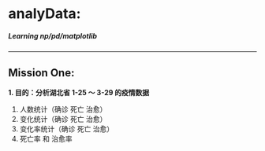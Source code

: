# analyData:
##### Learning np/pd/matplotlib
-----------------------
## Mission One:
**1. 目的：分析湖北省 1-25 ～ 3-29 的疫情数据**
  1. 人数统计（确诊 死亡 治愈）
  2. 变化统计（确诊 死亡 治愈）
  3. 变化率统计（确诊 死亡 治愈）
  4. 死亡率 和 治愈率
